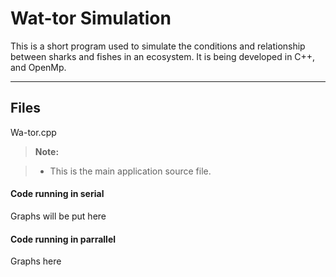 Wat-tor Simulation
===================

This is a short program used to simulate the conditions and relationship between sharks and fishes in an ecosystem. It is being developed in C++, and OpenMp.

----------


Files
-------------

Wa-tor.cpp

> **Note:**

> - This is the main application source file.

#### <i class="icon-file"></i> Code running in serial

Graphs will be put here

#### <i class="icon-file"></i> Code running in parrallel

Graphs here




